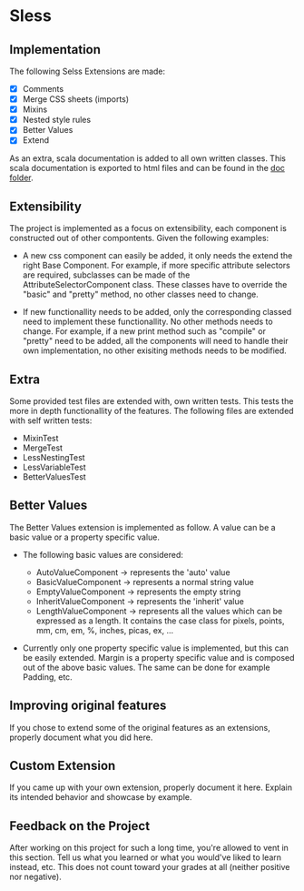 # Sless
## Implementation

The following Selss Extensions are made:
- [x] Comments
- [x] Merge CSS sheets (imports)
- [x] Mixins
- [x] Nested style rules
- [x] Better Values
- [x] Extend

As an extra, scala documentation is added to all own written classes. This scala documentation is exported to html files and can be found in the [doc folder](doc).


## Extensibility

The project is implemented as a focus on extensibility, each component is constructed out of other compontents. Given the following examples:

* A new css component can easily be added, it only needs the extend the right Base Component. For example, if more specific attribute selectors are required, subclasses can be made of the AttributeSelectorComponent class. These classes have to override the "basic" and "pretty" method, no other classes need to change.

* If new functionallity needs to be added, only the corresponding classed need to implement these functionallity. No other methods needs to change. For example, if a new print method such as "compile" or "pretty" need to be added, all the components will need to handle their own implementation, no other exisiting methods needs to be modified. 


## Extra

Some provided test files are extended with, own written tests. This tests the more in depth functionallity of the features. The following files are extended with self written tests:
* MixinTest
* MergeTest 
* LessNestingTest
* LessVariableTest
* BetterValuesTest

## Better Values
The Better Values extension is implemented as follow. A value can be a basic value or a property specific value.
* The following basic values are considered:
  * AutoValueComponent -> represents the 'auto' value
  * BasicValueComponent -> represents a normal string value
  * EmptyValueComponent -> represents the empty string
  * InheritValueComponent -> represents the 'inherit' value
  * LengthValueComponent -> represents all the values which can be expressed as a length. It contains the case class for pixels, points, mm, cm, em, %, inches, picas, ex, ...

* Currently only one property specific value is implemented, but this can be easily extended. Margin is a property specific value and is composed out of the above basic values. The same can be done for example Padding, etc.


## Improving original features

If you chose to extend some of the original features as an extensions, properly document what you did here.

## Custom Extension

If you came up with your own extension, properly document it here. Explain its
intended behavior and showcase by example.

## Feedback on the Project 

After working on this project for such a long time, you're allowed to vent in this
section. Tell us what you learned or what you would've liked to learn instead,
etc. This does not count toward your grades at all (neither positive nor negative).
